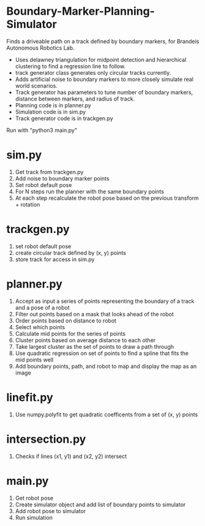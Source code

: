 # Boundary-Marker-Planning-Simulator
Finds a driveable path on a track defined by boundary markers, for Brandeis Autonomous Robotics Lab.

* Uses delawney triangulation for midpoint detection and hierarchical clustering to find a regression line to follow.
* track generator class generates only circular tracks currently.
* Adds artificial noise to boundary markers to more closely simulate real world scenarios.
* Track generator has parameters to tune number of boundary markers, distance between markers, and radius of track.
* Planning code is in planner.py
* Simulation code is in sim.py
* Track generator code is in trackgen.py

Run with "python3 main.py"

# sim.py
1. Get track from trackgen.py
2. Add noise to boundary marker points
3. Set robot default pose
4. For N steps run the planner with the same boundary points
5. At each step recalculate the robot pose based on the previous transform + rotation

# trackgen.py
1. set robot default pose
2. create circular track defined by (x, y) points
3. store track for access in sim.py

# planner.py
1. Accept as input a series of points representing the boundary of a track and a pose of a robot
2. Filter out points based on a mask that looks ahead of the robot
3. Order points based on distance to robot 
4. Select which points 
5. Calculate mid points for the series of points 
6. Cluster points based on average distance to each other 
7. Take largest cluster as the set of points to draw a path through
8. Use quadratic regression on set of points to find a spline that fits the mid points well
9. Add boundary points, path, and robot to map and display the map as an image

# linefit.py
1. Use numpy.polyfit to get quadratic coefficents from a set of (x, y) points

# intersection.py
1. Checks if lines (x1, y1) and (x2, y2) intersect

# main.py
1. Get robot pose
2. Create simulator object and add list of boundary points to simulator
3. Add robot pose to simulator
4. Run simulation

